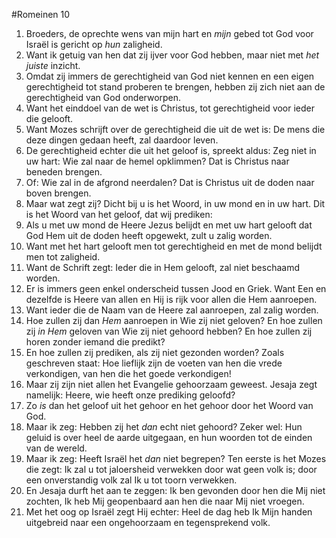 #Romeinen 10
1. Broeders, de oprechte wens van mijn hart en *mijn* gebed tot God voor Israël is gericht op *hun* zaligheid.
2. Want ik getuig van hen dat zij ijver voor God hebben, maar niet met *het juiste* inzicht.
3. Omdat zij immers de gerechtigheid van God niet kennen en een eigen gerechtigheid tot stand proberen te brengen, hebben zij zich niet aan de gerechtigheid van God onderworpen.
4. Want het einddoel van de wet is Christus, tot gerechtigheid voor ieder die gelooft.
5. Want Mozes schrijft over de gerechtigheid die uit de wet is: De mens die deze dingen gedaan heeft, zal daardoor leven.
6. De gerechtigheid echter die uit het geloof is, spreekt aldus: Zeg niet in uw hart: Wie zal naar de hemel opklimmen? Dat is Christus naar beneden brengen.
7. Of: Wie zal in de afgrond neerdalen? Dat is Christus uit de doden naar boven brengen.
8. Maar wat zegt zij? Dicht bij u is het Woord, in uw mond en in uw hart. Dit is het Woord van het geloof, dat wij prediken:
9. Als u met uw mond de Heere Jezus belijdt en met uw hart gelooft dat God Hem uit de doden heeft opgewekt, zult u zalig worden.
10. Want met het hart gelooft men tot gerechtigheid en met de mond belijdt men tot zaligheid.
11. Want de Schrift zegt: Ieder die in Hem gelooft, zal niet beschaamd worden.
12. Er is immers geen enkel onderscheid tussen Jood en Griek. Want Een en dezelfde is Heere van allen en Hij is rijk voor allen die Hem aanroepen.
13. Want ieder die de Naam van de Heere zal aanroepen, zal zalig worden.
14. Hoe zullen zij dan *Hem* aanroepen in Wie zij niet geloven? En hoe zullen zij *in Hem* geloven van Wie zij niet gehoord hebben? En hoe zullen zij horen zonder iemand die predikt?
15. En hoe zullen zij prediken, als zij niet gezonden worden? Zoals geschreven staat: Hoe lieflijk zijn de voeten van hen die vrede verkondigen, van hen die het goede verkondigen!
16. Maar zij zijn niet allen het Evangelie gehoorzaam geweest. Jesaja zegt namelijk: Heere, wie heeft onze prediking geloofd?
17. Zo *is* dan het geloof uit het gehoor en het gehoor door het Woord van God.
18. Maar ik zeg: Hebben zij het *dan* echt niet gehoord? Zeker wel: Hun geluid is over heel de aarde uitgegaan, en hun woorden tot de einden van de wereld.
19. Maar ik zeg: Heeft Israël het *dan* niet begrepen? Ten eerste is het Mozes die zegt: Ik zal u tot jaloersheid verwekken door wat geen volk is; door een onverstandig volk zal Ik u tot toorn verwekken.
20. En Jesaja durft het aan te zeggen: Ik ben gevonden door hen die Mij niet zochten, Ik heb Mij geopenbaard aan hen die naar Mij niet vroegen.
21. Met het oog op Israël zegt Hij echter: Heel de dag heb Ik Mijn handen uitgebreid naar een ongehoorzaam en tegensprekend volk.
